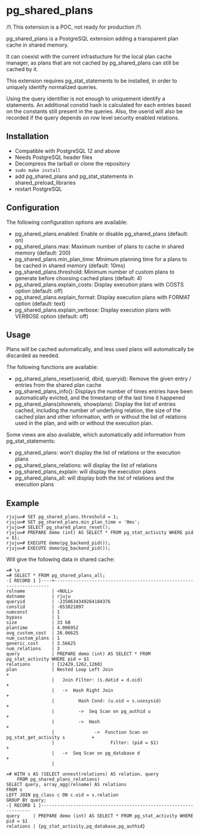 pg_shared_plans
===============

/!\ This extension is a POC, not ready for production /!\

pg_shared_plans is a PostgreSQL extension adding a transparent plan cache in
shared memory.

It can coexist with the current infrastucture for the local plan cache manager,
as plans that are not cached by pg_shared_plans can still be cached by it.

This extension requires pg_stat_statements to be installed, in order to
uniquely identify normalized queries.

Using the query identifier is not enough to uniquement identify a statements.
An additional constid hash is calculated for each entries based on the
constants still present in the queries.  Also, the userid will also be recorded
if the query depends on row level security enabled relations.

Installation
------------

- Compatible with PostgreSQL 12 and above
- Needs PostgreSQL header files
- Decompress the tarball or clone the repository
- `sudo make install`
- add pg_shared_plans and pg_stat_statements in shared_preload_libraries
- restart PostgreSQL

Configuration
-------------

The following configuration options are available:

- pg_shared_plans.enabled: Enable or disable pg_shared_plans (default: on)
- pg_shared_plans.max: Maximum number of plans to cache in shared memory
  (default: 200)
- pg_shared_plans.min_plan_time: Minimum planning time for a plans to be cached
  in shared memory (default: 10ms)
- pg_shared_plans.threshold: Minimum number of custom plans to generate before
  choosing cached plans (default: 4)
- pg_shared_plans.explain_costs: Display execution plans with COSTS option
  (default: off)
- pg_shared_plans.explain_format: Display execution plans with FORMAT option
  (default: text)
- pg_shared_plans.explain_verbose: Display execution plans with VERBOSE option
  (default: off)

Usage
-----

Plans will be cached automatically, and less used plans will automatically be
discarded as needed.

The following functions are available:

- pg_shared_plans_reset(userid, dbid, queryid): Remove the given entry /
  entries from the shared plan cache
- pg_shared_plans_info(): Displays the number of times entries have been
  automatically evicted, and the timestamp of the last time it happened
- pg_shared_plans(showrels, showplans): Display the list of entries cached,
  including the number of underlying relation, the size of the cached plan and
  other information, with or without the list of relations used in the plan,
  and with or without the execution plan.

Some views are also available, which automatically add information from
pg_stat_statements:

- pg_shared_plans: won't display the list of relations or the execution plans
- pg_shared_plans_relations: will display the list of relations
- pg_shared_plans_explain: will display the execution plans
- pg_shared_plans_all: will display both the list of relations and the
  execution plans

Example
-------

```
rjuju=# SET pg_shared_plans.threshold = 1;
rjuju=# SET pg_shared_plans.min_plan_time = '0ms';
rjuju=# SELECT pg_shared_plans_reset();
rjuju=# PREPARE demo (int) AS SELECT * FROM pg_stat_activity WHERE pid = $1;
rjuju=# EXECUTE demo(pg_backend_pid());
rjuju=# EXECUTE demo(pg_backend_pid());
```

Will give the following data in shared cache:

```
=# \x
=# SELECT * FROM pg_shared_plans_all;
-[ RECORD 1 ]----+--------------------------------------------------------------------
rolname          | <NULL>
datname          | rjuju
queryid          | -2350634349264184376
constid          | -653821897
numconst         | 1
bypass           | 1
size             | 33 kB
plantime         | 4.006952
avg_custom_cost  | 26.06625
num_custom_plans | 1
generic_cost     | 3.56625
num_relations    | 3
query            | PREPARE demo (int) AS SELECT * FROM pg_stat_activity WHERE pid = $1
relations        | {12429,1262,1260}
plan             | Nested Loop Left Join                                              +
                 |   Join Filter: (s.datid = d.oid)                                   +
                 |   ->  Hash Right Join                                              +
                 |         Hash Cond: (u.oid = s.usesysid)                            +
                 |         ->  Seq Scan on pg_authid u                                +
                 |         ->  Hash                                                   +
                 |               ->  Function Scan on pg_stat_get_activity s          +
                 |                     Filter: (pid = $1)                             +
                 |   ->  Seq Scan on pg_database d                                    +
                 |

=# WITH s AS (SELECT unnest(relations) AS relation, query
    FROM pg_shared_plans_relations)
SELECT query, array_agg(relname) AS relations
FROM s
LEFT JOIN pg_class c ON c.oid = s.relation
GROUP BY query;
-[ RECORD 1 ]------------------------------------------------------------------
query     | PREPARE demo (int) AS SELECT * FROM pg_stat_activity WHERE pid = $1
relations | {pg_stat_activity,pg_database,pg_authid}

```
